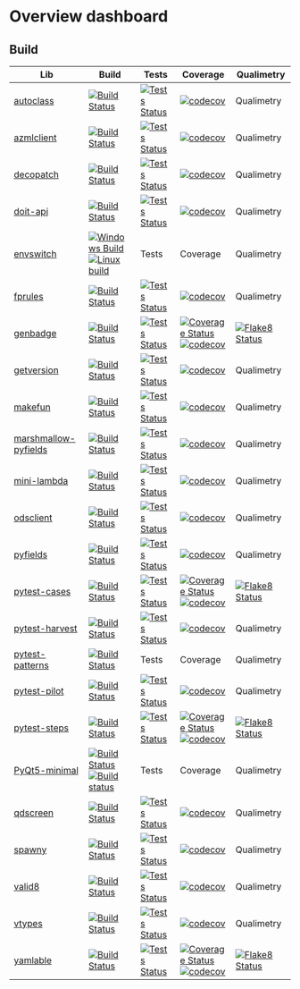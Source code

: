 # Overview dashboard

## Build

| Lib | Build | Tests | Coverage | Qualimetry |
| --- | ----- | ----- | -------- | ---------- |
| [autoclass](https://smarie.github.io/python-autoclass/) | [![Build Status](https://travis-ci.org/smarie/python-autoclass.svg?branch=master)](https://travis-ci.org/smarie/python-autoclass) | [![Tests Status](https://smarie.github.io/python-autoclass/junit/junit-badge.svg?dummy=8484744)](https://smarie.github.io/python-autoclass/junit/report.html) | [![codecov](https://codecov.io/gh/smarie/python-autoclass/branch/master/graph/badge.svg)](https://codecov.io/gh/smarie/python-autoclass) | Qualimetry |
| [azmlclient](https://smarie.github.io/python-azureml-client) | [![Build Status](https://github.com/smarie/python-azureml-client/actions/workflows/base.yml/badge.svg)](https://github.com/smarie/python-azureml-client/actions/workflows/base.yml) | [![Tests Status](https://smarie.github.io/python-azureml-client/reports/junit/junit-badge.svg?dummy=8484744)](https://smarie.github.io/python-azureml-client/reports/junit/report.html) | [![codecov](https://codecov.io/gh/smarie/python-azureml-client/branch/master/graph/badge.svg)](https://codecov.io/gh/smarie/python-azureml-client) | Qualimetry |
| [decopatch](https://smarie.github.io/python-decopatch) | [![Build Status](https://travis-ci.org/smarie/python-decopatch.svg?branch=master)](https://travis-ci.org/smarie/python-decopatch) | [![Tests Status](https://smarie.github.io/python-decopatch/junit/junit-badge.svg?dummy=8484744)](https://smarie.github.io/python-decopatch/junit/report.html) | [![codecov](https://codecov.io/gh/smarie/python-decopatch/branch/master/graph/badge.svg)](https://codecov.io/gh/smarie/python-decopatch) | Qualimetry |
| [doit-api](https://smarie.github.io/python-doit-api/) | [![Build Status](https://travis-ci.org/smarie/python-doit-api.svg?branch=master)](https://travis-ci.org/smarie/python-doit-api) | [![Tests Status](https://smarie.github.io/python-doit-api/junit/junit-badge.svg?dummy=8484744)](https://smarie.github.io/python-doit-api/junit/report.html) | [![codecov](https://codecov.io/gh/smarie/python-doit-api/branch/master/graph/badge.svg)](https://codecov.io/gh/smarie/python-doit-api) | Qualimetry |
| [envswitch](https://smarie.github.io/env-switcher-gui/) | [![Windows Build](https://ci.appveyor.com/api/projects/status/15y7mvbqi4qu2v4y?svg=true)](https://ci.appveyor.com/project/smarie/env-switcher-gui)  <br /> [![Linux build](https://travis-ci.org/smarie/env-switcher-gui.svg?branch=master)](https://travis-ci.org/smarie/env-switcher-gui) | Tests | Coverage | Qualimetry |
| [fprules](https://smarie.github.io/python-fprules) | [![Build Status](https://travis-ci.org/smarie/python-fprules.svg?branch=master)](https://travis-ci.org/smarie/python-fprules) | [![Tests Status](https://smarie.github.io/python-fprules/junit/junit-badge.svg?dummy=8484744)](https://smarie.github.io/python-fprules/junit/report.html) | [![codecov](https://codecov.io/gh/smarie/python-fprules/branch/master/graph/badge.svg)](https://codecov.io/gh/smarie/python-fprules) | Qualimetry |
| [genbadge](https://smarie.github.io/python-genbadge/) | [![Build Status](https://github.com/smarie/python-genbadge/actions/workflows/base.yml/badge.svg)](https://github.com/smarie/python-genbadge/actions/workflows/base.yml) | [![Tests Status](https://smarie.github.io/python-genbadge/reports/junit/junit-badge.svg?dummy=8484744)](https://smarie.github.io/python-genbadge/reports/junit/report.html) | [![Coverage Status](https://smarie.github.io/python-genbadge/reports/coverage/coverage-badge.svg?dummy=8484744)](https://smarie.github.io/python-genbadge/reports/coverage/index.html)  <br /> [![codecov](https://codecov.io/gh/smarie/python-genbadge/branch/main/graph/badge.svg)](https://codecov.io/gh/smarie/python-genbadge) | [![Flake8 Status](https://smarie.github.io/python-genbadge/reports/flake8/flake8-badge.svg?dummy=8484744)](https://smarie.github.io/python-genbadge/reports/flake8/index.html) |
| [getversion](https://smarie.github.io/python-getversion/) | [![Build Status](https://travis-ci.org/smarie/python-getversion.svg?branch=master)](https://travis-ci.org/smarie/python-getversion) | [![Tests Status](https://smarie.github.io/python-getversion/junit/junit-badge.svg?dummy=8484744)](https://smarie.github.io/python-getversion/junit/report.html) | [![codecov](https://codecov.io/gh/smarie/python-getversion/branch/master/graph/badge.svg)](https://codecov.io/gh/smarie/python-getversion)  | Qualimetry |
| [makefun](https://smarie.github.io/python-makefun) | [![Build Status](https://github.com/smarie/python-makefun/actions/workflows/base.yml/badge.svg)](https://github.com/smarie/python-makefun/actions/workflows/base.yml) | [![Tests Status](https://smarie.github.io/python-makefun/reports/junit/junit-badge.svg?dummy=8484744)](https://smarie.github.io/python-makefun/reports/junit/report.html) | [![codecov](https://codecov.io/gh/smarie/python-makefun/branch/main/graph/badge.svg)](https://codecov.io/gh/smarie/python-makefun)  | Qualimetry |
| [marshmallow-pyfields](https://smarie.github.io/python-marshmallow-pyfields/) | [![Build Status](https://travis-ci.org/smarie/python-marshmallow-pyfields.svg?branch=master)](https://travis-ci.org/smarie/python-marshmallow-pyfields) | [![Tests Status](https://smarie.github.io/python-marshmallow-pyfields/junit/junit-badge.svg?dummy=8484744)](https://smarie.github.io/python-marshmallow-pyfields/junit/report.html) | [![codecov](https://codecov.io/gh/smarie/python-marshmallow-pyfields/branch/master/graph/badge.svg)](https://codecov.io/gh/smarie/python-marshmallow-pyfields) | Qualimetry |
| [mini-lambda](https://smarie.github.io/python-mini-lambda) | [![Build Status](https://travis-ci.org/smarie/python-mini-lambda.svg?branch=master)](https://travis-ci.org/smarie/python-mini-lambda) | [![Tests Status](https://smarie.github.io/python-mini-lambda/junit/junit-badge.svg?dummy=8484744)](https://smarie.github.io/python-mini-lambda/junit/report.html) | [![codecov](https://codecov.io/gh/smarie/python-mini-lambda/branch/master/graph/badge.svg)](https://codecov.io/gh/smarie/python-mini-lambda)  | Qualimetry |
| [odsclient](https://smarie.github.io/python-odsclient/) | [![Build Status](https://github.com/smarie/python-odsclient/actions/workflows/base.yml/badge.svg)](https://github.com/smarie/python-odsclient/actions/workflows/base.yml) | [![Tests Status](https://smarie.github.io/python-odsclient/reports/junit/junit-badge.svg?dummy=8484744)](https://smarie.github.io/python-odsclient/reports/junit/report.html) | [![codecov](https://codecov.io/gh/smarie/python-odsclient/branch/main/graph/badge.svg)](https://codecov.io/gh/smarie/python-odsclient) | Qualimetry |
| [pyfields](https://smarie.github.io/python-pyfields/) | [![Build Status](https://github.com/smarie/python-pyfields/actions/workflows/base.yml/badge.svg)](https://github.com/smarie/python-pyfields/actions/workflows/base.yml) | [![Tests Status](https://smarie.github.io/python-pyfields/reports/junit/junit-badge.svg?dummy=8484744)](https://smarie.github.io/python-pyfields/reports/junit/report.html) | [![codecov](https://codecov.io/gh/smarie/python-pyfields/branch/main/graph/badge.svg)](https://codecov.io/gh/smarie/python-pyfields) | Qualimetry |
| [pytest-cases](https://smarie.github.io/python-pytest-cases) | [![Build Status](https://github.com/smarie/python-pytest-cases/actions/workflows/base.yml/badge.svg)](https://github.com/smarie/python-pytest-cases/actions/workflows/base.yml) | [![Tests Status](https://smarie.github.io/python-pytest-cases/reports/junit/junit-badge.svg?dummy=8484744)](https://smarie.github.io/python-pytest-cases/reports/junit/report.html) | [![Coverage Status](https://smarie.github.io/python-pytest-cases/reports/coverage/coverage-badge.svg?dummy=8484744)](https://smarie.github.io/python-pytest-cases/reports/coverage/index.html)  <br /> [![codecov](https://codecov.io/gh/smarie/python-pytest-cases/branch/main/graph/badge.svg)](https://codecov.io/gh/smarie/python-pytest-cases) | [![Flake8 Status](https://smarie.github.io/python-pytest-cases/reports/flake8/flake8-badge.svg?dummy=8484744)](https://smarie.github.io/python-pytest-cases/reports/flake8/index.html) |
| [pytest-harvest](https://smarie.github.io/python-pytest-harvest/) | [![Build Status](https://github.com/smarie/python-pytest-harvest/actions/workflows/base.yml/badge.svg)](https://github.com/smarie/python-pytest-harvest/actions/workflows/base.yml) | [![Tests Status](https://smarie.github.io/python-pytest-harvest/reports/junit/junit-badge.svg?dummy=8484744)](https://smarie.github.io/python-pytest-harvest/reports/junit/report.html) | [![codecov](https://codecov.io/gh/smarie/python-pytest-harvest/branch/master/graph/badge.svg)](https://codecov.io/gh/smarie/python-pytest-harvest) | Qualimetry |
| [pytest-patterns](https://smarie.github.io/pytest-patterns/) | [![Build Status](https://travis-ci.org/smarie/pytest-patterns.svg?branch=master)](https://travis-ci.org/smarie/pytest-patterns) | Tests | Coverage | Qualimetry |
| [pytest-pilot](https://smarie.github.io/python-pytest-pilot) | [![Build Status](https://travis-ci.org/smarie/python-pytest-pilot.svg?branch=master)](https://travis-ci.org/smarie/python-pytest-pilot) | [![Tests Status](https://smarie.github.io/python-pytest-pilot/junit/junit-badge.svg?dummy=8484744)](https://smarie.github.io/python-pytest-pilot/junit/report.html) | [![codecov](https://codecov.io/gh/smarie/python-pytest-pilot/branch/master/graph/badge.svg)](https://codecov.io/gh/smarie/python-pytest-pilot) | Qualimetry |
| [pytest-steps](https://smarie.github.io/python-pytest-steps) | [![Build Status](https://github.com/smarie/python-pytest-steps/actions/workflows/base.yml/badge.svg)](https://github.com/smarie/python-pytest-steps/actions/workflows/base.yml) | [![Tests Status](https://smarie.github.io/python-pytest-steps/reports/junit/junit-badge.svg?dummy=8484744)](https://smarie.github.io/python-pytest-steps/reports/junit/report.html) | [![Coverage Status](https://smarie.github.io/python-pytest-steps/reports/coverage/coverage-badge.svg?dummy=8484744)](https://smarie.github.io/python-pytest-steps/reports/coverage/index.html)  <br /> [![codecov](https://codecov.io/gh/smarie/python-pytest-steps/branch/main/graph/badge.svg)](https://codecov.io/gh/smarie/python-pytest-steps) | [![Flake8 Status](https://smarie.github.io/python-pytest-steps/reports/flake8/flake8-badge.svg?dummy=8484744)](https://smarie.github.io/python-pytest-steps/reports/flake8/index.html) |
| [PyQt5-minimal](https://github.com/smarie/PyQt5-minimal) | [![Build Status](https://travis-ci.org/smarie/PyQt5-minimal.svg?branch=Qt5.6.3_PyQt_5.6_Python3.5)](https://travis-ci.org/smarie/PyQt5-minimal)  <br /> [![Build status](https://ci.appveyor.com/api/projects/status/5v9xec097c99h8ox?svg=true)](https://ci.appveyor.com/project/smarie/pyqt5-minimal) | Tests | Coverage | Qualimetry |
| [qdscreen](https://python-qds.github.io/qdscreen/) | [![Build Status](https://github.com/python-qds/qdscreen/actions/workflows/base.yml/badge.svg)](https://github.com/python-qds/qdscreen/actions/workflows/base.yml) | [![Tests Status](https://python-qds.github.io/qdscreen/reports/junit/junit-badge.svg?dummy=8484744)](https://python-qds.github.io/qdscreen/reports/junit/report.html) | [![codecov](https://codecov.io/gh/python-qds/qdscreen/branch/main/graph/badge.svg)](https://codecov.io/gh/python-qds/qdscreen) | Qualimetry |
| [spawny](https://smarie.github.io/python-spawny) | [![Build Status](https://travis-ci.org/smarie/python-spawny.svg?branch=master)](https://travis-ci.org/smarie/python-spawny) | [![Tests Status](https://smarie.github.io/python-spawny/junit/junit-badge.svg?dummy=8484744)](https://smarie.github.io/python-spawny/junit/report.html) | [![codecov](https://codecov.io/gh/smarie/python-spawny/branch/master/graph/badge.svg)](https://codecov.io/gh/smarie/python-spawny) | Qualimetry |
| [valid8](https://smarie.github.io/python-valid8/) | [![Build Status](https://travis-ci.com/smarie/python-valid8.svg?branch=master)](https://travis-ci.com/smarie/python-valid8) | [![Tests Status](https://smarie.github.io/python-valid8/junit/junit-badge.svg?dummy=8484744)](https://smarie.github.io/python-valid8/junit/report.html) | [![codecov](https://codecov.io/gh/smarie/python-valid8/branch/master/graph/badge.svg)](https://codecov.io/gh/smarie/python-valid8) | Qualimetry |
| [vtypes](https://smarie.github.io/python-vtypes/) | [![Build Status](https://travis-ci.org/smarie/python-vtypes.svg?branch=master)](https://travis-ci.org/smarie/python-vtypes) | [![Tests Status](https://smarie.github.io/python-vtypes/junit/junit-badge.svg?dummy=8484744)](https://smarie.github.io/python-vtypes/junit/report.html) | [![codecov](https://codecov.io/gh/smarie/python-vtypes/branch/master/graph/badge.svg)](https://codecov.io/gh/smarie/python-vtypes) | Qualimetry |
| [yamlable](https://smarie.github.io/python-yamlable/) | [![Build Status](https://github.com/smarie/python-yamlable/actions/workflows/base.yml/badge.svg)](https://github.com/smarie/python-yamlable/actions/workflows/base.yml) | [![Tests Status](https://smarie.github.io/python-yamlable/reports/junit/junit-badge.svg?dummy=8484744)](https://smarie.github.io/python-yamlable/reports/junit/report.html) | [![Coverage Status](https://smarie.github.io/python-yamlable/reports/coverage/coverage-badge.svg?dummy=8484744)](https://smarie.github.io/python-yamlable/reports/coverage/index.html)  <br /> [![codecov](https://codecov.io/gh/smarie/python-yamlable/branch/main/graph/badge.svg)](https://codecov.io/gh/smarie/python-yamlable) | [![Flake8 Status](https://smarie.github.io/python-yamlable/reports/flake8/flake8-badge.svg?dummy=8484744)](https://smarie.github.io/python-yamlable/reports/flake8/index.html) |
